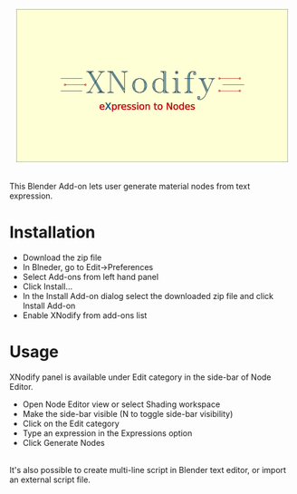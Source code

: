 <p align="center"><img src="https://github.com/Shriinivas/etc/blob/master/xnodify/logo.png" alt="logo"/></p><br/>
This Blender Add-on lets user generate material nodes from text expression.

# Installation
- Download the zip file
- In Blneder, go to Edit->Preferences
- Select Add-ons from left hand panel
- Click Install...
- In the Install Add-on dialog select the downloaded zip file and click Install Add-on
- Enable XNodify from add-ons list

# Usage
XNodify panel is available under Edit category in the side-bar of Node Editor.
- Open Node Editor view or select Shading workspace
- Make the side-bar visible (N to toggle side-bar visibility)
- Click on the Edit category
- Type an expression in the Expressions option 
- Click Generate Nodes
<br/>
It's also possible to create multi-line script in Blender text editor, or import an external script file.
